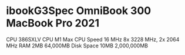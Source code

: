 # ibookG3Spec	OmniBook 300	MacBook Pro 2021
CPU	386SXLV CPU	M1 Max
CPU Speed	16 MHz	8x 3228 MHz, 2x 2064 MHz
RAM	2MB	64,000MB
Disk Space	10MB	2,000,000MB
